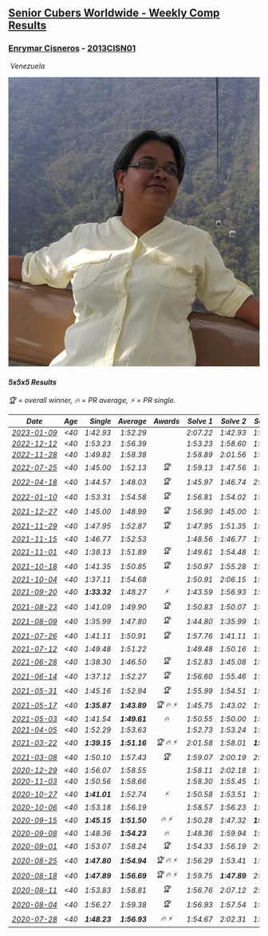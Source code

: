 <style>table {white-space: nowrap;}</style>
<link rel="stylesheet" type="text/css" href="/scw-comp/css/flags.css" />

## [Senior Cubers Worldwide - Weekly Comp Results](/scw-comp/results/)
### [Enrymar Cisneros](README.md) - [2013CISN01](https://www.worldcubeassociation.org/persons/2013CISN01?event=555)

<i class="flag flag-VE" />&nbsp;Venezuela

![Enrymar Cisneros](1530205432.jpg)

#### 5x5x5 Results

<span style="white-space: nowrap;">🏆 = overall winner</span>, <span style="white-space: nowrap;">🔥 = PR average</span>, <span style="white-space: nowrap;">⚡ = PR single</span>.

| Date | Age | Single | Average | Awards | Solve 1 | Solve 2 | Solve 3 | Solve 4 | Solve 5 | Video |
| :--: | :--: | --: | --: | :--: | --: | --: | --: | --: | --: | :-- |
| [2023-01-09](../../results/2023-01-09/555.md) | <40 | 1:42.93 | 1:52.29 |  | 2:07.22 | 1:42.93 | 1:58.67 | 1:48.33 | 1:49.86 | [Desktop](https://www.facebook.com/events/1531132474062600/permalink/1541016833074164) / [Mobile](https://m.facebook.com/events/1531132474062600?view=permalink&id=1541016833074164) |
| [2022-12-12](../../results/2022-12-12/555.md) | <40 | 1:53.23 | 1:56.39 |  | 1:53.23 | 1:58.60 | 1:56.55 | 1:58.34 | 1:54.27 | [Desktop](https://www.facebook.com/events/1310297966473638/permalink/1321908998645868) / [Mobile](https://m.facebook.com/events/1310297966473638?view=permalink&id=1321908998645868) |
| [2022-11-28](../../results/2022-11-28/555.md) | <40 | 1:49.82 | 1:58.38 |  | 1:58.89 | 2:01.56 | 1:55.34 | 1:49.82 | 2:00.92 | [Desktop](https://www.facebook.com/events/1208453943094393/permalink/1218334002106387) / [Mobile](https://m.facebook.com/events/1208453943094393?view=permalink&id=1218334002106387) |
| [2022-07-25](../../results/2022-07-25/555.md) | <40 | 1:45.00 | 1:52.13 | 🏆 | 1:59.13 | 1:47.56 | 1:55.56 | 1:45.00 | 1:53.28 | [Desktop](https://www.facebook.com/events/1016110945736319/permalink/1024741071539973) / [Mobile](https://m.facebook.com/events/1016110945736319?view=permalink&id=1024741071539973) |
| [2022-04-18](../../results/2022-04-18/555.md) | <40 | 1:44.57 | 1:48.03 | 🏆 | 1:45.97 | 1:46.74 | 2:05.96 | 1:44.57 | 1:51.39 | [Desktop](https://www.facebook.com/events/651121915952604/permalink/659472995117496) / [Mobile](https://m.facebook.com/events/651121915952604?view=permalink&id=659472995117496) |
| [2022-01-10](../../results/2022-01-10/555.md) | <40 | 1:53.31 | 1:54.58 | 🏆 | 1:56.81 | 1:54.02 | 1:53.31 | 1:54.19 | 1:55.54 | [Desktop](https://www.facebook.com/events/895021754505723/permalink/902701453737753) / [Mobile](https://m.facebook.com/events/895021754505723?view=permalink&id=902701453737753) |
| [2021-12-27](../../results/2021-12-27/555.md) | <40 | 1:45.00 | 1:48.99 | 🏆 | 1:56.90 | 1:45.00 | 1:46.67 | 1:52.90 | 1:47.39 | [Desktop](https://www.facebook.com/events/364077578855426/permalink/371689508094233) / [Mobile](https://m.facebook.com/events/364077578855426?view=permalink&id=371689508094233) |
| [2021-11-29](../../results/2021-11-29/555.md) | <40 | 1:47.95 | 1:52.87 | 🏆 | 1:47.95 | 1:51.35 | 1:53.84 | 1:53.43 | 1:54.32 | [Desktop](https://www.facebook.com/events/293852429335502/permalink/298003385587073) / [Mobile](https://m.facebook.com/events/293852429335502?view=permalink&id=298003385587073) |
| [2021-11-15](../../results/2021-11-15/555.md) | <40 | 1:46.77 | 1:52.53 |  | 1:48.56 | 1:46.77 | 1:55.72 | 2:00.79 | 1:53.31 | [Desktop](https://www.facebook.com/events/1073199523496198/permalink/1081369556012528) / [Mobile](https://m.facebook.com/events/1073199523496198?view=permalink&id=1081369556012528) |
| [2021-11-01](../../results/2021-11-01/555.md) | <40 | 1:38.13 | 1:51.89 | 🏆 | 1:49.61 | 1:54.48 | 1:51.59 | 1:54.79 | 1:38.13 | [Desktop](https://www.facebook.com/events/1122485874951081/permalink/1131297640736571) / [Mobile](https://m.facebook.com/events/1122485874951081?view=permalink&id=1131297640736571) |
| [2021-10-18](../../results/2021-10-18/555.md) | <40 | 1:41.35 | 1:50.85 | 🏆 | 1:50.97 | 1:55.28 | 1:59.78 | 1:46.31 | 1:41.35 | [Desktop](https://www.facebook.com/events/917344582209340/permalink/927163184560813) / [Mobile](https://m.facebook.com/events/917344582209340?view=permalink&id=927163184560813) |
| [2021-10-04](../../results/2021-10-04/555.md) | <40 | 1:37.11 | 1:54.68 |  | 1:50.91 | 2:06.15 | 1:59.37 | 1:37.11 | 1:53.75 | [Desktop](https://www.facebook.com/events/150603127207792/permalink/158820229719415) / [Mobile](https://m.facebook.com/events/150603127207792?view=permalink&id=158820229719415) |
| [2021-09-20](../../results/2021-09-20/555.md) | <40 | **1:33.32** | 1:48.27 | ⚡ | 1:43.59 | 1:56.93 | 1:55.87 | **1:33.32** | 1:45.34 | [Desktop](https://www.facebook.com/events/4223726381008841/permalink/4268740933174052) / [Mobile](https://m.facebook.com/events/4223726381008841?view=permalink&id=4268740933174052) |
| [2021-08-23](../../results/2021-08-23/555.md) | <40 | 1:41.09 | 1:49.90 | 🏆 | 1:50.83 | 1:50.07 | 1:41.09 | 1:48.79 | 1:53.18 | [Desktop](https://www.facebook.com/events/1108693076205590/permalink/1117066692034895) / [Mobile](https://m.facebook.com/events/1108693076205590?view=permalink&id=1117066692034895) |
| [2021-08-09](../../results/2021-08-09/555.md) | <40 | 1:35.99 | 1:47.80 | 🏆 | 1:44.80 | 1:35.99 | 1:48.16 | 1:50.43 | 1:51.49 | [Desktop](https://www.facebook.com/events/2863148610663733/permalink/2872912353020692) / [Mobile](https://m.facebook.com/events/2863148610663733?view=permalink&id=2872912353020692) |
| [2021-07-26](../../results/2021-07-26/555.md) | <40 | 1:41.11 | 1:50.91 | 🏆 | 1:57.76 | 1:41.11 | 1:48.81 | 1:55.12 | 1:48.79 | [Desktop](https://www.facebook.com/events/210838191047415/permalink/219738640157370) / [Mobile](https://m.facebook.com/events/210838191047415?view=permalink&id=219738640157370) |
| [2021-07-12](../../results/2021-07-12/555.md) | <40 | 1:49.48 | 1:51.22 |  | 1:49.48 | 1:50.16 | 1:49.81 | 1:53.68 | 1:56.15 | [Desktop](https://www.facebook.com/events/3019269651530977/permalink/3054197224704886) / [Mobile](https://m.facebook.com/events/3019269651530977?view=permalink&id=3054197224704886) |
| [2021-06-28](../../results/2021-06-28/555.md) | <40 | 1:38.30 | 1:46.50 | 🏆 | 1:52.83 | 1:45.08 | 1:45.15 | 1:38.30 | 1:49.28 | [Desktop](https://www.facebook.com/events/248738199926629/permalink/256244195842696) / [Mobile](https://m.facebook.com/events/248738199926629?view=permalink&id=256244195842696) |
| [2021-06-14](../../results/2021-06-14/555.md) | <40 | 1:37.12 | 1:52.27 | 🏆 | 1:56.60 | 1:55.46 | 1:45.52 | 1:55.84 | 1:37.12 | [Desktop](https://www.facebook.com/events/833966864162581/permalink/842447359981198) / [Mobile](https://m.facebook.com/events/833966864162581?view=permalink&id=842447359981198) |
| [2021-05-31](../../results/2021-05-31/555.md) | <40 | 1:45.16 | 1:52.94 | 🏆 | 1:55.99 | 1:54.51 | 1:45.16 | 1:49.78 | 1:54.53 | [Desktop](https://www.facebook.com/events/1677723082618127/permalink/1684141301976305) / [Mobile](https://m.facebook.com/events/1677723082618127?view=permalink&id=1684141301976305) |
| [2021-05-17](../../results/2021-05-17/555.md) | <40 | **1:35.87** | **1:43.89** | 🏆 🔥 ⚡ | 1:45.75 | 1:43.02 | 1:49.91 | 1:42.90 | **1:35.87** | [Desktop](https://www.facebook.com/events/373354890741855/permalink/379303140147030) / [Mobile](https://m.facebook.com/events/373354890741855?view=permalink&id=379303140147030) |
| [2021-05-03](../../results/2021-05-03/555.md) | <40 | 1:41.54 | **1:49.61** | 🔥 | 1:50.55 | 1:50.00 | 1:48.29 | 1:53.61 | 1:41.54 | [Desktop](https://www.facebook.com/events/158701836186375/permalink/164225622300663) / [Mobile](https://m.facebook.com/events/158701836186375?view=permalink&id=164225622300663) |
| [2021-04-05](../../results/2021-04-05/555.md) | <40 | 1:52.29 | 1:53.63 |  | 1:52.73 | 1:53.24 | 1:54.91 | 2:04.16 | 1:52.29 | [Desktop](https://www.facebook.com/events/2619499895016321/permalink/2629387277360916) / [Mobile](https://m.facebook.com/events/2619499895016321?view=permalink&id=2629387277360916) |
| [2021-03-22](../../results/2021-03-22/555.md) | <40 | **1:39.15** | **1:51.16** | 🏆 🔥 ⚡ | 2:01.58 | 1:58.01 | **1:39.15** | 1:41.68 | 1:53.80 | [Desktop](https://www.facebook.com/events/2537500386546221/permalink/2546990405597219) / [Mobile](https://m.facebook.com/events/2537500386546221?view=permalink&id=2546990405597219) |
| [2021-03-08](../../results/2021-03-08/555.md) | <40 | 1:50.10 | 1:57.43 | 🏆 | 1:59.07 | 2:00.19 | 2:13.55 | 1:53.03 | 1:50.10 | [Desktop](https://www.facebook.com/events/161142189072151/permalink/167583341761369) / [Mobile](https://m.facebook.com/events/161142189072151?view=permalink&id=167583341761369) |
| [2020-12-29](../../results/2020-12-29/555.md) | <40 | 1:56.07 | 1:58.55 |  | 1:58.11 | 2:02.18 | 1:56.07 | 2:01.11 | 1:56.42 | [Desktop](https://www.facebook.com/events/1086076581855919/permalink/1089732288157015) / [Mobile](https://m.facebook.com/events/1086076581855919?view=permalink&id=1089732288157015) |
| [2020-11-03](../../results/2020-11-03/555.md) | <40 | 1:50.56 | 1:58.66 |  | 1:58.30 | 1:55.45 | 1:50.56 | 2:03.21 | 2:02.23 | [Desktop](https://www.facebook.com/events/391709741873523/permalink/397199391324558) / [Mobile](https://m.facebook.com/events/391709741873523?view=permalink&id=397199391324558) |
| [2020-10-27](../../results/2020-10-27/555.md) | <40 | **1:41.01** | 1:52.74 | ⚡ | 1:50.58 | 1:53.51 | 1:54.12 | **1:41.01** | 2:02.27 | [Desktop](https://www.facebook.com/events/1621959871298390/permalink/1628704757290568) / [Mobile](https://m.facebook.com/events/1621959871298390?view=permalink&id=1628704757290568) |
| [2020-10-06](../../results/2020-10-06/555.md) | <40 | 1:53.18 | 1:56.19 |  | 1:58.57 | 1:56.23 | 1:53.18 | 1:55.33 | 1:57.02 | [Desktop](https://www.facebook.com/events/2766581680255939/permalink/2772777616303012) / [Mobile](https://m.facebook.com/events/2766581680255939?view=permalink&id=2772777616303012) |
| [2020-09-15](../../results/2020-09-15/555.md) | <40 | **1:45.15** | **1:51.50** | 🔥 ⚡ | 1:50.28 | 1:47.32 | **1:45.15** | 1:56.89 | 2:01.16 | [Desktop](https://www.facebook.com/events/655903882008117/permalink/661042354827603) / [Mobile](https://m.facebook.com/events/655903882008117?view=permalink&id=661042354827603) |
| [2020-09-08](../../results/2020-09-08/555.md) | <40 | 1:48.36 | **1:54.23** | 🔥 | 1:48.36 | 1:59.94 | 1:50.39 | 1:59.96 | 1:52.36 | [Desktop](https://www.facebook.com/events/342884623427933/permalink/347803332936062) / [Mobile](https://m.facebook.com/events/342884623427933?view=permalink&id=347803332936062) |
| [2020-09-01](../../results/2020-09-01/555.md) | <40 | 1:53.07 | 1:58.24 | 🏆 | 1:54.33 | 1:56.19 | 2:04.21 | 1:53.07 | 2:13.11 | [Desktop](https://www.facebook.com/events/987180995036806/permalink/992590217829217) / [Mobile](https://m.facebook.com/events/987180995036806?view=permalink&id=992590217829217) |
| [2020-08-25](../../results/2020-08-25/555.md) | <40 | **1:47.80** | **1:54.94** | 🏆 🔥 ⚡ | 1:56.29 | 1:53.41 | 1:55.11 | 2:07.52 | **1:47.80** | [Desktop](https://www.facebook.com/events/375269430142971/permalink/379993853003862) / [Mobile](https://m.facebook.com/events/375269430142971?view=permalink&id=379993853003862) |
| [2020-08-18](../../results/2020-08-18/555.md) | <40 | **1:47.89** | **1:56.69** | 🏆 🔥 ⚡ | 1:59.75 | **1:47.89** | 2:00.46 | 1:53.61 | 1:56.70 | [Desktop](https://www.facebook.com/events/3231806576868309/permalink/3253274524721514) / [Mobile](https://m.facebook.com/events/3231806576868309?view=permalink&id=3253274524721514) |
| [2020-08-11](../../results/2020-08-11/555.md) | <40 | 1:53.83 | 1:58.81 | 🏆 | 1:56.76 | 2:07.12 | 2:02.23 | 1:53.83 | 1:57.45 | [Desktop](https://www.facebook.com/events/1112228215845470/permalink/1117905538611071) / [Mobile](https://m.facebook.com/events/1112228215845470?view=permalink&id=1117905538611071) |
| [2020-08-04](../../results/2020-08-04/555.md) | <40 | 1:56.27 | 1:59.38 | 🏆 | 1:56.93 | 1:57.54 | 1:56.27 | 2:03.98 | 2:03.66 | [Desktop](https://www.facebook.com/events/770016233779888/permalink/775829929865185) / [Mobile](https://m.facebook.com/events/770016233779888?view=permalink&id=775829929865185) |
| [2020-07-28](../../results/2020-07-28/555.md) | <40 | **1:48.23** | **1:56.93** | 🔥 ⚡ | 1:54.67 | 2:02.31 | 1:53.80 | DNF | **1:48.23** | [Desktop](https://www.facebook.com/events/299658408049797/permalink/303184264363878) / [Mobile](https://m.facebook.com/events/299658408049797?view=permalink&id=303184264363878) |


<!-- Global site tag (gtag.js) - Google Analytics -->
<script async src="https://www.googletagmanager.com/gtag/js?id=UA-86348435-3"></script>
<script>window.dataLayer = window.dataLayer || []; function gtag() {dataLayer.push(arguments);} gtag('js', new Date()); gtag('config', 'UA-86348435-3');</script>
